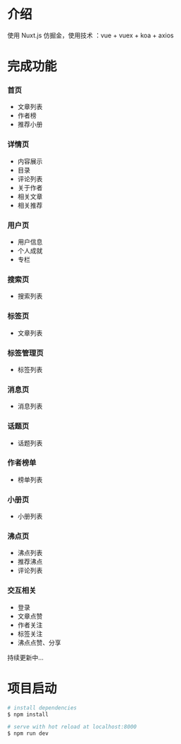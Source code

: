 # 介绍

使用 Nuxt.js 仿掘金，使用技术 ：vue + vuex + koa + axios

# 完成功能

### 首页
  * 文章列表
  * 作者榜
  * 推荐小册

### 详情页
  * 内容展示
  * 目录
  * 评论列表
  * 关于作者
  * 相关文章
  * 相关推荐

### 用户页
  * 用户信息
  * 个人成就
  * 专栏

### 搜索页
  * 搜索列表

### 标签页
  * 文章列表

### 标签管理页
  * 标签列表

### 消息页
  * 消息列表

### 话题页
  * 话题列表

### 作者榜单
  * 榜单列表

### 小册页
  * 小册列表

### 沸点页
  * 沸点列表
  * 推荐沸点
  * 评论列表

### 交互相关
  * 登录
  * 文章点赞
  * 作者关注
  * 标签关注
  * 沸点点赞、分享


持续更新中...

# 项目启动

``` bash
# install dependencies
$ npm install

# serve with hot reload at localhost:8000
$ npm run dev
```